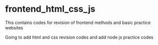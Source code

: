 # frontend_html_css_js
This contains codes for revision of frontend methods and basic practice websites

Going to add html and css revision codes 
and add node js practice codes
